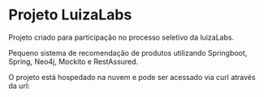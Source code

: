 # Projeto LuizaLabs
Projeto criado para participação no processo seletivo da luizaLabs.

Pequeno sistema de recomendação de produtos utilizando Springboot, Spring, Neo4j, Mockito e RestAssured.

O projeto está hospedado na nuvem e pode ser acessado via curl através da url:

